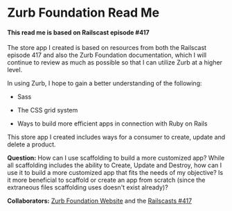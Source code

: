 # Zurb Foundation Read Me
#### This read me is based on Railscast episode #417

The store app I created is based on resources from both the Railscast episode 417 and also the Zurb Foundation documentation, which I will continue to review as much as possible so that I can utilize Zurb at a higher level.

In using Zurb, I hope to gain a better understanding of the following:

* Sass

* The CSS grid system

* Ways to build more efficient apps in connection with Ruby on Rails

This store app I created includes ways for a consumer to create, update and delete a product.

<b>Question:</b> How can I use scaffolding to build a more customized app? While all scaffolding includes the ability to Create, Update and Destroy, how can I use it to build a more customized app that fits the needs of my objective? Is it more beneficial to scaffold or create an app from scratch (since the extraneous files scaffolding uses doesn't exist already)?

<b>Collaborators:</b> [Zurb Foundation Website](http://foundation.zurb.com) and the [Railscasts #417](http://railscasts.com/episodes/417-foundation  "Railscast #417")
